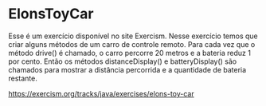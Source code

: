 # ElonsToyCar

Esse é um exercício disponível no site Exercism. Nesse exercício temos que criar alguns métodos de um carro de controle remoto. Para cada vez que o método drive() é chamado, o carro percorre 20 metros e a bateria reduz 1 por cento. Então os métodos distanceDisplay() e batteryDisplay() são chamados para mostrar a distância percorrida e a quantidade de bateria restante.

https://exercism.org/tracks/java/exercises/elons-toy-car
